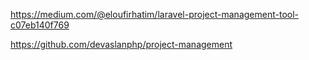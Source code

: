 https://medium.com/@eloufirhatim/laravel-project-management-tool-c07eb140f769

https://github.com/devaslanphp/project-management

